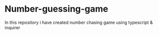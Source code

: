 # Number-guessing-game
In this repository i have created number chasing game using typescript &amp; inquirer
